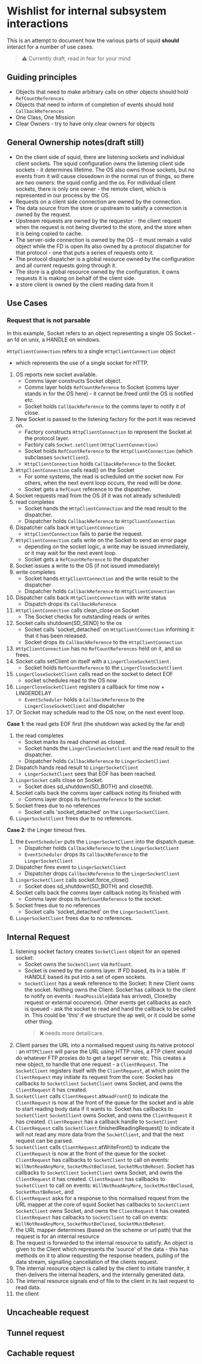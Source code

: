 ---
---
# Wishlist for internal subsystem interactions

This is an attempt to document how the various parts of squid **should**
interact for a number of use cases.

> :warning:
  Currently draft, read in fear for your mind

## Guiding principles

- Objects that need to make arbitrary calls on other objects should
  hold `RefCountReferences`
- Objects that need to inform of completion of events should hold
  `CallbackReferences`
- One Class, One Mission
- Clear Owners - try to have only clear owners for objects

## General Ownership notes(draft still)

- On the client side of squid, there are listening sockets and
    individual client sockets. The squid configuration owns the
    listening client side sockets - it determines lifetime. The OS also
    owns those sockets, but no events from it will cause closedown in
    the normal run of things, so there are two owners: the squid config
    and the os. For individual client sockets, there is only one owner -
    the remote client, which is represented in our process by the OS.
- Requests on a client side connection are owned by the connection.
- The data source from the store or upstream to satisfy a connection
  is owned by the request.
- Upstream requests are owned by the requestor - the client request
  when the request is not being diverted to the store, and the store
  when it is being copied to cache.
- The server-side connection is owned by the OS - it must remain a
  valid object while the FD is open Its also owned by a protocol
  dispatcher for that protocol - one that puts a series of requests
  onto it.
- The protocol dispatcher is a global resource owned by the
  configuration and all current requests going through it.
- The store is a global resource owned by the configuration. it owns
  requests it is making on behalf of the client side.
- a store client is owned by the client reading data from it

## Use Cases

### Request that is not parsable

In this example, Socket refers to an object representing a single OS
Socket - an fd on unix, a HANDLE on windows.

`HttpClientConnection` refers to a single `HttpClientConnection` object
- which represents the use of a single socket for HTTP.

1.  OS reports new socket available.
    - Comms layer constructs Socket object.
    - Comms layer holds `RefCountReference` to Socket (comms layer
        stands in for the OS here) - it cannot be freed until the OS is
        notified etc.
    - Socket holds `CallbackReference` to the comms layer to notify it
        of close.
2.  New Socket is passed to the listening factory for the port it was
    recieved on.    
    - Factory constructs `HttpClientConnection` to represent the
        Socket at the protocol layer.
    - Factory cals `Socket.setClient(HttpClientConnection)`
    - Socket holds `RefCountReference` to the `HttpClientConnection`
        (which subclasses `SocketClient`).
    - `HttpClientConnection` holds `CallbackReference` to the Socket.
3.  `HttpClientConnection` calls read() on the Socket
    - For some systems, the read is scheduled on the socket now. For
        others, when the next event loop occurs, the read willl be done.
    - Socket gets a `RefCount` reference to the dispatcher.
4.  Socket requests read from the OS (if it was not already scheduled)
5.  read completes
    - Socket hands the `HttpClientConnection` and the read result to
        the dispatcher.
    - Dispatcher holds `CallbackReference` to `HttpClientConnection`
6.  Dispatcher calls back `HttpClientConnection`    
    - `HttpClientConnection` fails to parse the request.
7.  `HttpClientConnection` calls write on the Socket to send an error
    page
    - depending on the socket logic, a write may be issued
        immediately, or it may wait for the next event loop.
    - Socket gets a `RefCountReference` to the dispatcher
8.  Socket issues a write to the OS (if not issued immediately)
9.  write completes
    - Socket hands `HttpClientConnection` and the write result to the
        dispatcher
    - Dispatcher holds `CallbackReference` to `HttpClientConnection`
10. Dispatcher calls back `HttpClientConnection` with write status
    - Dispatch drops its `CallbackReference`
11. `HttpClientConnection` calls clean_close on Socket
    - The Socket checks for outstanding reads or writes
12. Socket calls shutdown(SD_SEND) to the os
    - Socket calls 'socket_detached' on `HttpClientConnection`
        informing it that it has been released.
    - Socket drops its `CallbackReference` to the
        `HttpClientConnection`
13. `HttpClientConnection` has no `RefCountReferences` held on it, and
    so frees.
14. Socket calls setClient on itself with a `LingerCloseSocketClient`.
    - Socket holds `RefCountReference` to the
        `LingerCloseSocketClient`
15. `LingerCloseSocketClient` calls read on the socket to detect EOF
    - socket schedules read to the OS now
16. `LingerCloseSocketClient` registers a callback for time now +
    LINGERDELAY
    - `EventScheduler` holds a `CallbackReference` to the
        `LingerCloseSocketClient` and dispatcher
17. Or Socket may schedule read to the OS now, on the next event loop.


**Case 1**: the read gets EOF first (the shutdown was acked by the far end)

1.  the read completes    
    - Socket marks its read channel as closed.
    - Socket hands the `LingerCloseSocketClient` and the read result
        to the dispatcher.
    - Dispatcher holds `CallbackReference` to `LingerSocketClient`
2.  Dispatch hands read result to `LingerSocketClient`
    - `LingerSocketClient` sees that EOF has been reached.
3.  `LingerSocket` calls close on Socket.
    - Socket does sd_shutdown(SD_BOTH) and close(fd).
4.  Socket calls back the comms layer callback noting its finished with
    - Comms layer drops its `RefCountReference` to the socket.
5.  Socket frees due to no references
    - Socket calls 'socket_detached' on the `LingerSocketClient`.
6.  `LingerSocketClient` frees due to no references.

**Case 2**: the Linger timeout fires.

1.  the `EventScheduler` puts the `LingerSocketClient` into the dispatch
    queue.
    - Dispatcher holds `CallbackReference` to the `LingerSocketClient`
    - `EventScheduler` drops its `CallbackReference` to the
        `LingerSocketClient`
2.  Dispatcher fires event to `LingerSocketClient`
    - Dispatcher drops `CallbackReference` to the `LingerSocketClient`
3.  `LingerSocketClient` calls socket.force_close()
    - Socket does sd_shutdown(SD_BOTH) and close(fd).
4.  Socket calls back the comms layer callback noting its finished with
    - Comms layer drops its `RefCountReference` to the socket.
5.  Socket frees due to no references
    - Socket calls 'socket_detached' on the `LingerSocketClient`.
6.  `LingerSocketClient` frees due to no references.

## Internal Request

1.  listening socket factory creates `SocketClient` object for an opened
    socket:
    - Socket owns the `SocketClient` via `RefCount`.
    - Socket is owned by the comms layer. If FD based, its in a table.
        If HANDLE based its put into a set of open sockets.
    - `SocketClient` has a weak reference to the Socket: It new Client
        owns the socket. Nothing owns the Client. Socket has callback to
        the client to notify on events : `ReadPossible`(data has
        arrived), Close(by request or external occurence). Other events
        get callbacks as each is queued - ask the socket to read and
        hand the callback to be called in. This could be 'this' if we
        structure the ap well, or it could be some other thing.
        > :x:  needs more detail/care.
2.  Client parses the URL into a normalised request using its native
    protocol : an `HTTPClient` will parse the URL using HTTP rules, a FTP
    client would do whatever FTP proxies do to get a target server etc.
    This creates a new object, to handle that one request - a
    `ClientRequest`. The `SocketClient` registers itself with the
    `ClientRequest`, at which point the `ClientRequest` may initiate its
    request from the core: Socket has callbacks to `SocketClient`
    `SocketClient` owns Socket, and owns the `ClientRequest` it has
    created.
3.  `SocketClient` calls `ClientRequest`.at`ReadFront`() to indicate the
    `ClientRequest` is now at the front of the queue for the socket and
    is able to start reading body data if it wants to. Socket has
    callbacks to `SocketClient` `SocketClient` owns Socket, and owns the
    `ClientRequest` it has created. `ClientRequest` has a callback
    handle to `SocketClient`
4.  `ClientRequest` calls `SocketClient`.finishedReadingRequest() to
    indicate it will not read any more data from the `SocketClient`, and
    that the next request can be parsed.
5.  `SocketClient` calls `ClientRequest`.atWriteFront() to indicate the
    `ClientRequest` is now at the front of the queue for the socket
    `ClientRequest` has callbacks to `SocketClient` to call on events:
    `WillNotReadAnyMore`, `SocketMustBeClosed`, `SocketMustBeReset`.
    Socket has callbacks to `SocketClient` `SocketClient` owns Socket,
    and owns the `ClientRequest` it has created. `ClientRequest` has
    callbacks to `SocketClient` to call on events: `WillNotReadAnyMore`,
    `SocketMustBeClosed`, `SocketMustBeReset`, and
6.  `ClientRequest` asks for a response to this normalised request from
    the URL mapper at the core of squid Socket has callbacks to
    `SocketClient` `SocketClient` owns Socket, and owns the
    `ClientRequest` it has created. `ClientRequest` has calbacks to
    `SocketClient` to call on events: `WillNotReadAnyMore`,
    `SocketMustBeClosed`, `SocketMustBeReset`.
7.  the URL mapper determines (based on the scheme or url path) that the
    request is for an internal resource
8.  The request is forwarded to the internal resource to satisfy. An
    object is given to the Client which represents the 'source' of the
    data - this has methods on it to allow requesting the response
    headers, pulling of the data stream, signalling cancellation of the
    clients request.
9.  The internal resource object is called by the client to initiate
    transfer, it then delivers the internal headers, and the internally
    generated data.
10. The internal resource signals end of file to the client in its last
    request to read data.
11. the client

## Uncacheable request

## Tunnel request

## Cachable request
